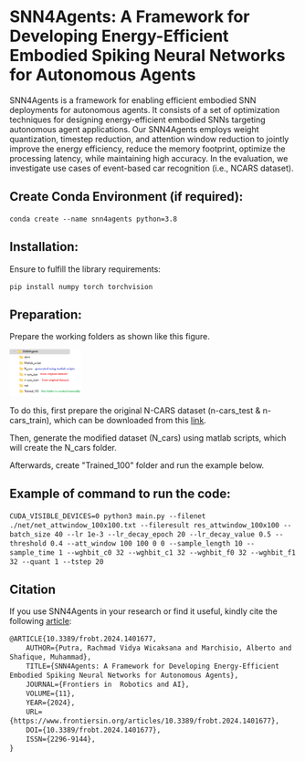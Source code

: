 # SNN4Agents: A Framework for Developing Energy-Efficient Embodied Spiking Neural Networks for Autonomous Agents

SNN4Agents is a framework for enabling efficient embodied SNN deployments for autonomous agents. It consists of a set of optimization techniques for designing energy-efficient embodied SNNs targeting autonomous agent applications. Our SNN4Agents employs weight quantization, timestep reduction, and attention window reduction to jointly improve the energy efficiency, reduce the memory footprint, optimize the processing latency, while maintaining high accuracy. In the evaluation, we investigate use cases of event-based car recognition (i.e., NCARS dataset).

## Create Conda Environment (if required): 
```
conda create --name snn4agents python=3.8
```

## Installation: 
Ensure to fulfill the library requirements:
```
pip install numpy torch torchvision
```

## Preparation: 
Prepare the working folders as shown like this figure. 
<p align="left"><img width="25%" src="docs/snn4agents_folders.png"/></p>

To do this, first prepare the original N-CARS dataset (n-cars_test & n-cars_train), which can be downloaded from this [link](https://www.prophesee.ai/2018/03/13/dataset-n-cars/).

Then, generate the modified dataset (N_cars) using matlab scripts, which will create the N_cars folder.   

Afterwards, create "Trained_100" folder and run the example below.

## Example of command to run the code:
```
CUDA_VISIBLE_DEVICES=0 python3 main.py --filenet ./net/net_attwindow_100x100.txt --fileresult res_attwindow_100x100 --batch_size 40 --lr 1e-3 --lr_decay_epoch 20 --lr_decay_value 0.5 --threshold 0.4 --att_window 100 100 0 0 --sample_length 10 --sample_time 1 --wghbit_c0 32 --wghbit_c1 32 --wghbit_f0 32 --wghbit_f1 32 --quant 1 --tstep 20
```

## Citation
If you use SNN4Agents in your research or find it useful, kindly cite the following [article](https://www.frontiersin.org/article/10.3389/frobt.2024.1401677):
```
@ARTICLE{10.3389/frobt.2024.1401677,
	AUTHOR={Putra, Rachmad Vidya Wicaksana and Marchisio, Alberto and Shafique, Muhammad},   
	TITLE={SNN4Agents: A Framework for Developing Energy-Efficient Embodied Spiking Neural Networks for Autonomous Agents},      
	JOURNAL={Frontiers in  Robotics and AI},      
	VOLUME={11},       
	YEAR={2024}, 
	URL={https://www.frontiersin.org/articles/10.3389/frobt.2024.1401677},       
	DOI={10.3389/frobt.2024.1401677},      
	ISSN={2296-9144},
}
```

